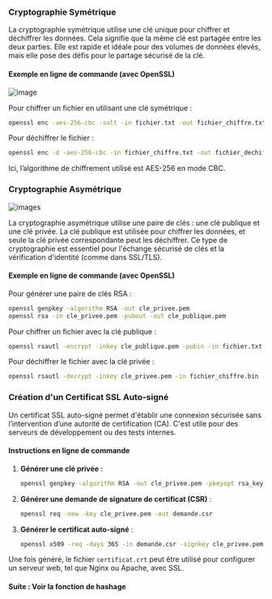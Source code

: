 ### Cryptographie Symétrique
La cryptographie symétrique utilise une clé unique pour chiffrer et déchiffrer les données. Cela signifie que la même clé est partagée entre les deux parties. Elle est rapide et idéale pour des volumes de données élevés, mais elle pose des défis pour le partage sécurisé de la clé.

#### Exemple en ligne de commande (avec OpenSSL)  
![image](https://github.com/user-attachments/assets/8121792e-dcd7-4aad-9add-cb2619720086)  

Pour chiffrer un fichier en utilisant une clé symétrique :
```bash
openssl enc -aes-256-cbc -salt -in fichier.txt -out fichier_chiffre.txt -k "mot_de_passe"
```

Pour déchiffrer le fichier :
```bash
openssl enc -d -aes-256-cbc -in fichier_chiffre.txt -out fichier_dechiffre.txt -k "mot_de_passe"
```

Ici, l’algorithme de chiffrement utilisé est AES-256 en mode CBC.

### Cryptographie Asymétrique  

![images](https://github.com/user-attachments/assets/a92a12c6-d0d0-4f29-99b6-e26a536c3ddd)  


La cryptographie asymétrique utilise une paire de clés : une clé publique et une clé privée. La clé publique est utilisée pour chiffrer les données, et seule la clé privée correspondante peut les déchiffrer. Ce type de cryptographie est essentiel pour l'échange sécurisé de clés et la vérification d'identité (comme dans SSL/TLS).

#### Exemple en ligne de commande (avec OpenSSL)
Pour générer une paire de clés RSA :
```bash
openssl genpkey -algorithm RSA -out cle_privee.pem
openssl rsa -in cle_privee.pem -pubout -out cle_publique.pem
```

Pour chiffrer un fichier avec la clé publique :
```bash
openssl rsautl -encrypt -inkey cle_publique.pem -pubin -in fichier.txt -out fichier_chiffre.bin
```

Pour déchiffrer le fichier avec la clé privée :
```bash
openssl rsautl -decrypt -inkey cle_privee.pem -in fichier_chiffre.bin -out fichier_dechiffre.txt
```

### Création d'un Certificat SSL Auto-signé
Un certificat SSL auto-signé permet d'établir une connexion sécurisée sans l’intervention d’une autorité de certification (CA). C'est utile pour des serveurs de développement ou des tests internes.

#### Instructions en ligne de commande
1. **Générer une clé privée** :
   ```bash
   openssl genpkey -algorithm RSA -out cle_privee.pem -pkeyopt rsa_keygen_bits:2048
   ```

2. **Générer une demande de signature de certificat (CSR)** :
   ```bash
   openssl req -new -key cle_privee.pem -out demande.csr
   ```

3. **Générer le certificat auto-signé** :
   ```bash
   openssl x509 -req -days 365 -in demande.csr -signkey cle_privee.pem -out certificat.crt
   ```

Une fois généré, le fichier `certificat.crt` peut être utilisé pour configurer un serveur web, tel que Nginx ou Apache, avec SSL.  



#### Suite : Voir la fonction de hashage  
